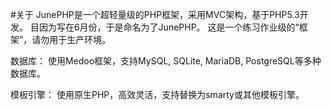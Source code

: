 #关于
JunePHP是一个超轻量级的PHP框架，采用MVC架构，基于PHP5.3开发。
目因为写在6月份，于是命名为了JunePHP。
这是一个练习作业级的“框架”，请勿用于生产环境。

数据库：
    使用Medoo框架，支持MySQL, SQLite, MariaDB, PostgreSQL等多种数据库。

模板引擎：
    使用原生PHP，高效灵活，支持替换为smarty或其他模板引擎。
